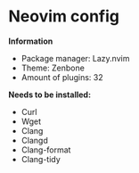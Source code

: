 # Neovim config
**Information**
* Package manager: Lazy.nvim
* Theme: Zenbone
* Amount of plugins: 32

**Needs to be installed:**
* Curl
* Wget
* Clang
* Clangd
* Clang-format
* Clang-tidy
